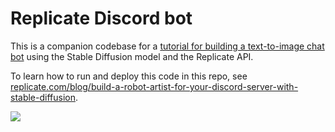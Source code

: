 # Replicate Discord bot

This is a companion codebase for a [tutorial for building a text-to-image chat bot](https://replicate.com/blog/build-a-robot-artist-for-your-discord-server-with-stable-diffusion) using the Stable Diffusion model and the Replicate API. 

To learn how to run and deploy this code in this repo, see [replicate.com/blog/build-a-robot-artist-for-your-discord-server-with-stable-diffusion](https://replicate.com/blog/build-a-robot-artist-for-your-discord-server-with-stable-diffusion).

<img src="https://replicate.com/static/blog/discord-bot/dreaming-of-rabbits.png">
